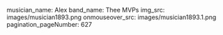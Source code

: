 musician_name: Alex
band_name: Thee MVPs
img_src: images/musician1893.png
onmouseover_src: images/musician1893.1.png
pagination_pageNumber: 627